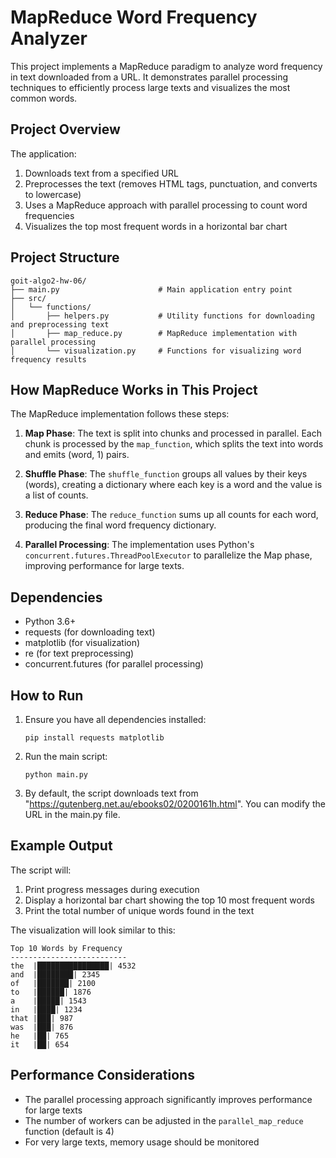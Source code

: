 # MapReduce Word Frequency Analyzer

This project implements a MapReduce paradigm to analyze word frequency in text downloaded from a URL. It demonstrates parallel processing techniques to efficiently process large texts and visualizes the most common words.

## Project Overview

The application:
1. Downloads text from a specified URL
2. Preprocesses the text (removes HTML tags, punctuation, and converts to lowercase)
3. Uses a MapReduce approach with parallel processing to count word frequencies
4. Visualizes the top most frequent words in a horizontal bar chart

## Project Structure

```
goit-algo2-hw-06/
├── main.py                      # Main application entry point
├── src/
│   └── functions/
│       ├── helpers.py           # Utility functions for downloading and preprocessing text
│       ├── map_reduce.py        # MapReduce implementation with parallel processing
│       └── visualization.py     # Functions for visualizing word frequency results
```

## How MapReduce Works in This Project

The MapReduce implementation follows these steps:

1. **Map Phase**: The text is split into chunks and processed in parallel. Each chunk is processed by the `map_function`, which splits the text into words and emits (word, 1) pairs.

2. **Shuffle Phase**: The `shuffle_function` groups all values by their keys (words), creating a dictionary where each key is a word and the value is a list of counts.

3. **Reduce Phase**: The `reduce_function` sums up all counts for each word, producing the final word frequency dictionary.

4. **Parallel Processing**: The implementation uses Python's `concurrent.futures.ThreadPoolExecutor` to parallelize the Map phase, improving performance for large texts.

## Dependencies

- Python 3.6+
- requests (for downloading text)
- matplotlib (for visualization)
- re (for text preprocessing)
- concurrent.futures (for parallel processing)

## How to Run

1. Ensure you have all dependencies installed:
   ```
   pip install requests matplotlib
   ```

2. Run the main script:
   ```
   python main.py
   ```

3. By default, the script downloads text from "https://gutenberg.net.au/ebooks02/0200161h.html". You can modify the URL in the main.py file.

## Example Output

The script will:
1. Print progress messages during execution
2. Display a horizontal bar chart showing the top 10 most frequent words
3. Print the total number of unique words found in the text

The visualization will look similar to this:

```
Top 10 Words by Frequency
--------------------------
the  |████████████████| 4532
and  |████████| 2345
of   |███████| 2100
to   |██████| 1876
a    |█████| 1543
in   |████| 1234
that |███| 987
was  |███| 876
he   |██| 765
it   |██| 654
```

## Performance Considerations

- The parallel processing approach significantly improves performance for large texts
- The number of workers can be adjusted in the `parallel_map_reduce` function (default is 4)
- For very large texts, memory usage should be monitored